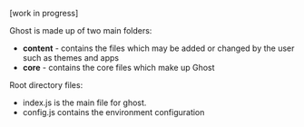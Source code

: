 [work in progress]

Ghost is made up of two main folders:

* **content**  - contains the files which may be added or changed by the user such as themes and apps
* **core** - contains the core files which make up Ghost

Root directory files:
* index.js is the main file for ghost.
* config.js contains the environment configuration